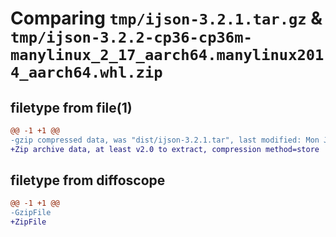 # Comparing `tmp/ijson-3.2.1.tar.gz` & `tmp/ijson-3.2.2-cp36-cp36m-manylinux_2_17_aarch64.manylinux2014_aarch64.whl.zip`

## filetype from file(1)

```diff
@@ -1 +1 @@
-gzip compressed data, was "dist/ijson-3.2.1.tar", last modified: Mon Jun 12 13:23:09 2023, max compression
+Zip archive data, at least v2.0 to extract, compression method=store
```

## filetype from diffoscope

```diff
@@ -1 +1 @@
-GzipFile
+ZipFile
```

